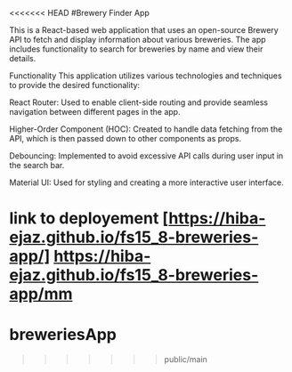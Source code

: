 <<<<<<< HEAD
#Brewery Finder App

This is a React-based web application that uses an open-source Brewery API to fetch and display information about various breweries. The app includes functionality to search for breweries by name and view their details.

Functionality
This application utilizes various technologies and techniques to provide the desired functionality:

React Router: Used to enable client-side routing and provide seamless navigation between different pages in the app.

Higher-Order Component (HOC): Created to handle data fetching from the API, which is then passed down to other components as props.

Debouncing: Implemented to avoid excessive API calls during user input in the search bar.

Material UI: Used for styling and creating a more interactive user interface.

 link to deployement [https://hiba-ejaz.github.io/fs15_8-breweries-app/] https://hiba-ejaz.github.io/fs15_8-breweries-app/mm
=======
# breweriesApp
>>>>>>> public/main
